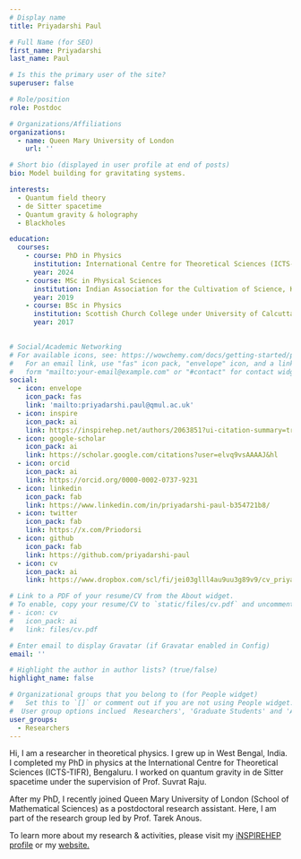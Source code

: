 ```yaml
---
# Display name
title: Priyadarshi Paul 

# Full Name (for SEO)
first_name: Priyadarshi 
last_name: Paul

# Is this the primary user of the site?
superuser: false

# Role/position
role: Postdoc

# Organizations/Affiliations
organizations:
  - name: Queen Mary University of London
    url: ''

# Short bio (displayed in user profile at end of posts)
bio: Model building for gravitating systems.

interests:
  - Quantum field theory
  - de Sitter spacetime
  - Quantum gravity & holography
  - Blackholes

education:
  courses:
    - course: PhD in Physics
      institution: International Centre for Theoretical Sciences (ICTS-TIFR), Bengaluru
      year: 2024
    - course: MSc in Physical Sciences
      institution: Indian Association for the Cultivation of Science, Kolkata (in collaboration with Jadavpur University)
      year: 2019
    - course: BSc in Physics
      institution: Scottish Church College under University of Calcutta, Kolkata
      year: 2017
   

# Social/Academic Networking
# For available icons, see: https://wowchemy.com/docs/getting-started/page-builder/#icons
#   For an email link, use "fas" icon pack, "envelope" icon, and a link in the
#   form "mailto:your-email@example.com" or "#contact" for contact widget.
social:
  - icon: envelope
    icon_pack: fas
    link: 'mailto:priyadarshi.paul@qmul.ac.uk'
  - icon: inspire
    icon_pack: ai
    link: https://inspirehep.net/authors/2063851?ui-citation-summary=true
  - icon: google-scholar
    icon_pack: ai
    link: https://scholar.google.com/citations?user=elvq9vsAAAAJ&hl
  - icon: orcid
    icon_pack: ai
    link: https://orcid.org/0000-0002-0737-9231
  - icon: linkedin
    icon_pack: fab
    link: https://www.linkedin.com/in/priyadarshi-paul-b354721b8/
  - icon: twitter
    icon_pack: fab
    link: https://x.com/Priodorsi  
  - icon: github
    icon_pack: fab
    link: https://github.com/priyadarshi-paul
  - icon: cv
    icon_pack: ai
    link: https://www.dropbox.com/scl/fi/jei03glll4au9uu3g89v9/cv_priyadarshi_updated.pdf?rlkey=c3fhyjobf8npdp5x7gvajnaz0&st=vysp8gsl&dl=0

# Link to a PDF of your resume/CV from the About widget.
# To enable, copy your resume/CV to `static/files/cv.pdf` and uncomment the lines below.
# - icon: cv
#   icon_pack: ai
#   link: files/cv.pdf

# Enter email to display Gravatar (if Gravatar enabled in Config)
email: ''

# Highlight the author in author lists? (true/false)
highlight_name: false

# Organizational groups that you belong to (for People widget)
#   Set this to `[]` or comment out if you are not using People widget.
#  User group options inclued  Researchers', 'Graduate Students' and 'Alumni'
user_groups:
  - Researchers 
---
```


Hi, I am a researcher in theoretical physics. I grew up in West Bengal, India. I completed my PhD in physics at the International Centre for Theoretical Sciences (ICTS-TIFR), Bengaluru. I worked on quantum gravity in de Sitter spacetime under the supervision of Prof. Suvrat Raju.

After my PhD, I recently joined Queen Mary University of London (School of Mathematical Sciences) as a postdoctoral research assistant. Here, I am part of the research group led by Prof. Tarek Anous.

To learn more about my research & activities, please visit my [iNSPIREHEP profile](https://inspirehep.net/authors/2063851?ui-citation-summary=true) or my [website.](https://sites.google.com/view/priyadarshipaul)



